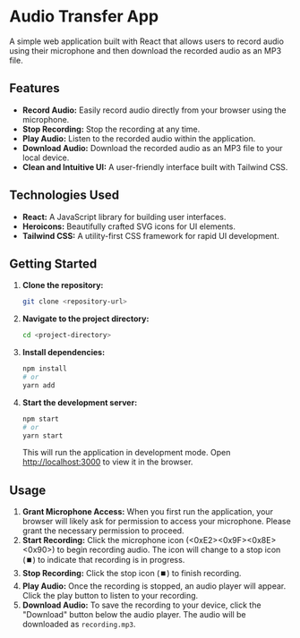 # Audio Transfer App

A simple web application built with React that allows users to record audio using their microphone and then download the recorded audio as an MP3 file.

## Features

- **Record Audio:** Easily record audio directly from your browser using the microphone.
- **Stop Recording:** Stop the recording at any time.
- **Play Audio:** Listen to the recorded audio within the application.
- **Download Audio:** Download the recorded audio as an MP3 file to your local device.
- **Clean and Intuitive UI:** A user-friendly interface built with Tailwind CSS.

## Technologies Used

- **React:** A JavaScript library for building user interfaces.
- **Heroicons:** Beautifully crafted SVG icons for UI elements.
- **Tailwind CSS:** A utility-first CSS framework for rapid UI development.

## Getting Started

1.  **Clone the repository:**
    ```bash
    git clone <repository-url>
    ```
2.  **Navigate to the project directory:**
    ```bash
    cd <project-directory>
    ```
3.  **Install dependencies:**
    ```bash
    npm install
    # or
    yarn add
    ```
4.  **Start the development server:**
    ```bash
    npm start
    # or
    yarn start
    ```
    This will run the application in development mode. Open [http://localhost:3000](http://localhost:3000) to view it in the browser.

## Usage

1.  **Grant Microphone Access:** When you first run the application, your browser will likely ask for permission to access your microphone. Please grant the necessary permission to proceed.
2.  **Start Recording:** Click the microphone icon (<0xE2><0x9F><0x8E><0x90>) to begin recording audio. The icon will change to a stop icon (⏹️) to indicate that recording is in progress.
3.  **Stop Recording:** Click the stop icon (⏹️) to finish recording.
4.  **Play Audio:** Once the recording is stopped, an audio player will appear. Click the play button to listen to your recording.
5.  **Download Audio:** To save the recording to your device, click the "Download" button below the audio player. The audio will be downloaded as `recording.mp3`.
